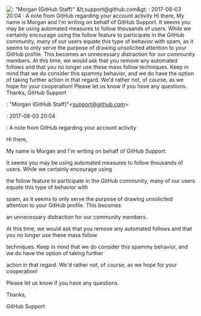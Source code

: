 



![](file:////Users/jia/Library/Group%20Containers/UBF8T346G9.Office/msoclip1/01/311E0690-41BB-0C4B-B4B0-7C24D8520BB0.png ": &quot;Morgan \(GitHub Staff\)&quot; &amp;lt;support@github.com&amp;gt; 
: 2017-08-03 20:04 
: A note from GitHub regarding your account activity 
Hi there, 
My name is Morgan and I&apos;m writing on behalf of GitHub Support. 
It seems you may be using automated measures to follow thousands of users. While we certainly encourage using 
the follow feature to participate in the GitHub community, many of our users equate this type of behavior with 
spam, as it seems to only serve the purpose of drawing unsolicited attention to your GitHub profile. This becomes 
an unnecessary distraction for our community members. 
At this time, we would ask that you remove any automated follows and that you no longer use these mass follow 
techniques. Keep in mind that we do consider this spammy behavior, and we do have the option of taking further 
action in that regard. We&apos;d rather not, of course, as we hope for your cooperation! 
Please let us know if you have any questions. 
Thanks, 
GitHub Support ")



: "Morgan \(GitHub Staff\)"&lt;support@github.com&gt;

: 2017-08-03 20:04

: A note from GitHub regarding your account activity

Hi there,

My name is Morgan and I'm writing on behalf of GitHub Support.

It seems you may be using automated measures to follow thousands of users. While we certainly encourage using

the follow feature to participate in the GitHub community, many of our users equate this type of behavior with

spam, as it seems to only serve the purpose of drawing unsolicited attention to your GitHub profile. This becomes

an unnecessary distraction for our community members.

At this time, we would ask that you remove any automated follows and that you no longer use these mass follow

techniques. Keep in mind that we do consider this spammy behavior, and we do have the option of taking further

action in that regard. We'd rather not, of course, as we hope for your cooperation!

Please let us know if you have any questions.

Thanks,

GitHub Support

